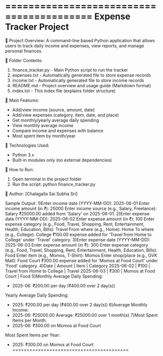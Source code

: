 =========================================
      Expense Tracker Project
=========================================

🔹 Project Overview:
A command-line based Python application that allows users to track daily income and expenses, view reports, and manage personal finances.

🔹 Folder Contents:

1. finance_tracker.py     - Main Python script to run the tracker
2. expenses.txt           - Automatically generated file to store expense records
3. income.txt             - Automatically generated file to store income records
4. README.md              - Project overview and usage guide (Markdown format)
5. index.txt              - This index file (explains folder structure)

🔹 Main Features:
- Add/view income (source, amount, date)
- Add/view expenses (category, item, date, and place)
- Get monthly/yearly average daily spending
- View monthly average income
- Compare income and expenses with balance
- Most spent item by month/year

🔹 Technologies Used:
- Python 3.x
- Built-in modules only (no external dependencies)

🔹 How to Run:
1. Open terminal in the project folder
2. Run the script:
   python finance_tracker.py

🔹 Author:
[Chalagalla Sai Subha Sri]

Sample Output:
1)Enter income date (YYYY-MM-DD): 2025-06-01
Enter income amount (in ₹): 25000
Enter income source (e.g., Salary, Freelance): Salary
₹25000.00 added from 'Salary' on 2025-06-01.
2)Enter expense date (YYYY-MM-DD): 2025-06-02
Enter expense amount (in ₹): 100
Enter expense category (e.g., Food, Travel, Shopping, Rent, Entertainment, Health, Education, Bills): Travel
From where (e.g., Home): Home
To where (e.g., College): College
₹100.00 expense added for 'Travel from Home to College' under 'Travel' category.
3)Enter expense date (YYYY-MM-DD): 2025-06-03
Enter expense amount (in ₹): 300
Enter expense category (e.g., Food, Travel, Shopping, Rent, Entertainment, Health, Education, Bills): Food
Enter item (e.g., Momos, T-Shirt): Momos
Enter shop/place (e.g., GVK Mall): Food Court
₹300.00 expense added for 'Momos at Food Court' under 'Food' category.
4)Date        | Amount | Item                          | Category
2025-06-02  | ₹100   | Travel from Home to College   | Travel
2025-06-03  | ₹300   | Momos at Food Court           | Food
5)Monthly Average Daily Spending:
- 2025-06: ₹200.00 per day (₹400.00 over 2 day(s))

Yearly Average Daily Spending:
- 2025: ₹200.00 per day (₹400.00 over 2 day(s))
6)Average Monthly Income:
- 2025-06: ₹25000.00
Average: ₹25000.00 over 1 month(s)
7)Most Spent Items per Month:
- 2025-06: ₹300.00 on Momos at Food Court

Most Spent Items per Year:
- 2025: ₹300.00 on Momos at Food Court
=========================================

